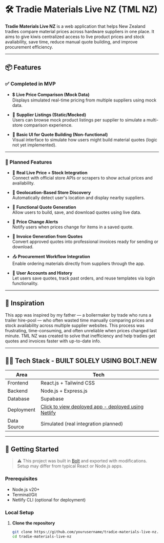 # 🛠️ Tradie Materials Live NZ (TML NZ)

**Tradie Materials Live NZ** is a web application that helps New Zealand tradies compare material prices across hardware suppliers in one place. It aims to give kiwis centralized access to live product prices and stock avaliability, save time, reduce manual quote building, and improve procurement efficiency.

---

## 📦 Features

### ✅ Completed in MVP

- 💲 **Live Price Comparison (Mock Data)**  
  Displays simulated real-time pricing from multiple suppliers using mock data.

- 📍 **Supplier Listings (Static/Mocked)**  
  Users can browse mock product listings per supplier to simulate a multi-store comparison experience.

- 🧱 **Basic UI for Quote Building (Non-functional)**  
  Visual interface to simulate how users might build material quotes (logic not yet implemented).

---

### 🚧 Planned Features

- 🔄 **Real Live Price + Stock Integration**  
  Connect with official store APIs or scrapers to show actual prices and availability.

- 📍 **Geolocation-Based Store Discovery**  
  Automatically detect user's location and display nearby suppliers.

- 📄 **Functional Quote Generation**  
  Allow users to build, save, and download quotes using live data.

- 🔔 **Price Change Alerts**  
  Notify users when prices change for items in a saved quote.

- 🧾 **Invoice Generation from Quotes**  
  Convert approved quotes into professional invoices ready for sending or download.

- 📤 **Procurement Workflow Integration**  
  Enable ordering materials directly from suppliers through the app.

- 🔐 **User Accounts and History**  
  Let users save quotes, track past orders, and reuse templates via login functionality.

---

## 🧠 Inspiration

This app was inspired by my father — a boilermaker by trade who runs a trailer hire-pool — who often wasted time manually comparing prices and stock availability across multiple supplier websites. This process was frustrating, time-consuming, and often unreliable when prices changed last minute. TML NZ was created to solve that inefficiency and help tradies get quotes and invoices faster with up-to-date info.

---

## 🧑‍💻 Tech Stack - BUILT SOLELY USING BOLT.NEW

| Area        | Tech                                                                               |
| ----------- | ---------------------------------------------------------------------------------- |
| Frontend    | React.js + Tailwind CSS                                                            |
| Backend     | Node.js + Express.js                                                               |
| Database    | Supabase                                                                           |
| Deployment  | [Click to view deployed app - deployed using Netlify](https://tml-nz.netlify.app/) |
| Data Source | Simulated (real integration planned)                                               |

---

## 🚀 Getting Started

> ⚠️ This project was built in [Bolt](https://bolt.new) and exported with modifications. Setup may differ from typical React or Node.js apps.

### Prerequisites

- Node.js v20+
- Terminal/Git
- Netlify CLI (optional for deployment)

### Local Setup

1. **Clone the repository**
   ```bash
   git clone https://github.com/yourusername/tradie-materials-live-nz.git
   cd tradie-materials-live-nz
   ```
